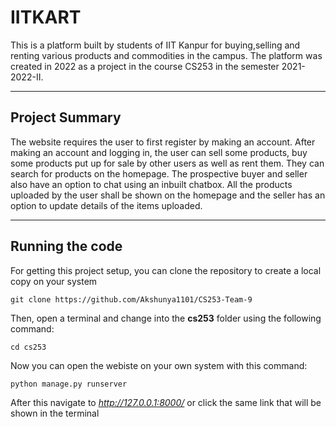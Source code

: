 # IITKART

This is a platform built by students of IIT Kanpur for buying,selling and renting various products and commodities in the campus.
The platform was created in 2022 as a project in the course CS253 in the semester 2021-2022-II. 

---
Project Summary
---
The website requires the user to first register by making an account. After making an account and logging in, the user can sell some products, buy some products put up for sale by other users as well as rent them. They can search for products on the homepage. The prospective buyer and seller also have an option to chat using an inbuilt chatbox. All the products uploaded by the user shall be shown on the homepage and the seller has an option to update details of the items uploaded.

---
Running the code
---
For getting this project setup, you can clone the repository to create a local copy on your system

```
git clone https://github.com/Akshunya1101/CS253-Team-9
```

Then, open a terminal and change into the **cs253** folder using the following command:

```
cd cs253
```

Now you can open the webiste on your own system with this command:

```
python manage.py runserver
```
After this navigate to _http://127.0.0.1:8000/_ or click the same link that will be shown in the terminal
